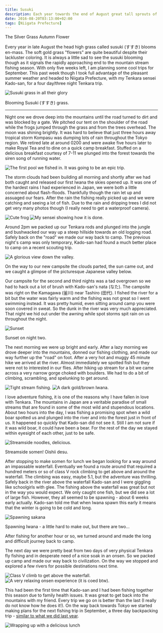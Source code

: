 ```yaml
---
title: Susuki
description: Each year towards the end of August great tall sprouts of golden grass with soft florets called Susuki erupt from the ground en-masse signaling the coming fall equinox and the end of the mountain stream fishing season...
date: 2016-08-20T03:13:00+02:00
tags: [Niigata Prefecture]
---
```

<div class="text-lg mt-2">
<p class="mb-2 font-semibold">The Silver Grass Autumn Flower</p>

<p class="mt-2 mb-2">Every year in late August the head high grass called susuki (すすき) blooms en-mass. The soft gold grass "flowers" are quite beautiful despite their lackluster coloring. It is always a little sad to see the susuki blooming though as it signals the rapidly approaching end to the mountain stream fishing season. With only five weeks left, I am planning some cool trips for September. This past week though I took full advantage of the pleasant summer weather and headed to Niigata Prefecture, with my Tenkara sensei Kado-san, for a four day/three night Tenkara trip.</p>

<div class="w-8/12 mx-auto">
<img class="rounded-lg shadow-lg" src="https://fallfish-tenkara-images.s3-us-west-1.amazonaws.com/FfT+-+Susuki/susuki-tenkara-iwana-keiryu-kebari-camping-niigata_prefecture-silver_grass.jpg" alt="Susuki grass in all their glory" />
<p class="italic text-center">Blooming Susuki (すすき) grass.</p>
</div>

<hr />

<p class="mt-2 mb-2">Night one we drove deep into the mountains until the road turned to dirt and was blocked by a gate. We pitched our tent on the shoulder of the road while the frogs jumped through the grass and from the trees overhead. The moon was shining brightly. It was hard to believe that just three hours away tropical storm Kompasu was dumping lots of rain throughout the Tokyo region. We retired late at around 0200 and were awake five hours later to make Royal Tea and to dine on a quick camp breakfast. Stuffed on a delicious breakfast courtesy of 7-11 we plunged into the forest towards the siren song of running water.</p>

<img class="w-8/12 rounded-lg shadow-lg mx-auto" src="https://fallfish-tenkara-images.s3-us-west-1.amazonaws.com/FfT+-+Susuki/susuki-tenkara-iwana-keiryu-kebari-camping-niigata_prefecture-first_pool.jpg" alt="The first pool we fished in. It was going to be an epic trip." />

<p class="mt-2 mb-2">The storm clouds had been building all morning and shortly after we had both caught and released our first Iwana the skies opened up. It was one of the hardest rains I had experienced in Japan, we were both a little concerned about flash-floods. Thankfully though the rain let up and assuaged our fears. After the rain the fishing really picked up and we were catching and seeing a lot of fish. Due to the rain and dripping trees I did not get very many photos though (I really need to get a waterproof camera).</p>

<img class="w-8/12 rounded-lg shadow-lg mx-auto" src="https://fallfish-tenkara-images.s3-us-west-1.amazonaws.com/FfT+-+Susuki/susuki-tenkara-iwana-keiryu-kebari-camping-niigata_prefecture.jpg" alt="Cute frog" />

<img class="w-8/12 rounded-lg shadow-lg mx-auto" src="https://fallfish-tenkara-images.s3-us-west-1.amazonaws.com/FfT+-+Susuki/susuki-tenkara-iwana-keiryu-kebari-camping-niigata_prefecture-weir.jpg" alt="My sensei showing how it is done." />

<p class="mt-2 mb-2">Around 2pm we packed up our Tenkara rods and plunged into the jungle and bushwacked our way up a steep hillside towards an old logging road. Safely back on the "road" we made our way back to camp. The previous night's camp was only temporary, Kado-san had found a much better place to camp on a recent scouting trip.</p>

<div class="w-8/12 mx-auto">
<img class="rounded-lg shadow-lg" src="https://fallfish-tenkara-images.s3-us-west-1.amazonaws.com/FfT+-+Susuki/susuki-tenkara-iwana-keiryu-kebari-camping-niigata_prefecture-mountain_village.jpg" alt="A glorious view down the valley." />
<p class="italic text-center">On the way to our new campsite the clouds parted, the sun came out, and we caught a glimpse of the picturesque Japanese valley below.</p>
</div>

<p class="mt-2 mb-2">Our campsite for the second and third nights was a tad overgrown so we had to hack out a lot of brush with Kado-san's nata (なた). The campsite was right on the Kamagawa (釜川) near Tashiro (田代). I fished the river for a bit but the water was fairly warm and the fishing was not great so I went swimming instead. It was pretty humid, even sitting around camp you were soon covered in sweat. So the dunk in the river was very much appreciated. That night we hid out under the awning while spot storms spit rain on us throughout the night.</p>

<div class="w-8/12 mx-auto">
<img class="rounded-lg shadow-lg" src="https://fallfish-tenkara-images.s3-us-west-1.amazonaws.com/FfT+-+Susuki/susuki-tenkara-iwana-keiryu-kebari-camping-niigata_prefecture-sunset.jpg" alt="Sunset" />
<p class="italic text-center">Sunset on night two.</p>
</div>

<p class="mt-2 mb-2">The next morning we were up bright and early. After a lazy morning we drove deeper into the mountains, donned our fishing clothing, and made our way further up the "road" on foot. After a very hot and muggy 45 minute hike we arrived at the river. Almost immediately we spotted fish but they were not to interested in our flies. After hiking up stream for a bit we came across a very narrow gorge choked with boulders. We had to do a bit of climbing, scrambling, and spelunking to get around.</p>

<img class="w-8/12 rounded-lg shadow-lg mx-auto" src="https://fallfish-tenkara-images.s3-us-west-1.amazonaws.com/FfT+-+Susuki/susuki-tenkara-iwana-keiryu-kebari-camping-niigata_prefecture-fishing.jpg" alt="Tight stream fishing." />

<img class="w-8/12 rounded-lg shadow-lg mx-auto" src="https://fallfish-tenkara-images.s3-us-west-1.amazonaws.com/FfT+-+Susuki/susuki-tenkara-iwana-keiryu-kebari-camping-niigata_prefecture-golden_iwana.jpg" alt="A dark gold/brown Iwana." />

<p class="mt-2 mb-2">I love adventure fishing, it is one of the reasons why I have fallen in love with Tenkara. The mountains in Japan are a veritable paradise of small streams that are found in some of the most wild and stupendous locations. About two hours into the day, I was fishing a promising spot when a wild boar spotted us and plunged into the river and into the forest just in front of us. It happened so quickly that Kado-san did not see it. Still I am not sure if it was wild boar, it could have been a bear. For the rest of the day we stayed within eyesight of each other, just to be safe.</p>

<div class="w-8/12 mx-auto">
<img class="rounded-lg shadow-lg" src="https://fallfish-tenkara-images.s3-us-west-1.amazonaws.com/FfT+-+Susuki/susuki-tenkara-iwana-keiryu-kebari-camping-niigata_prefecture-somen.jpg" alt="Streamside noodles, delicious." />
<p class="italic text-center">Streamside somen! Oishii desu.</p>
</div>

<p class="mt-2 mb-2">After stopping to make somen for lunch we began looking for a way around an impassable waterfall. Eventually we found a route around that required a hundred meters or so of class V rock climbing to get above and around the waterfall. The climbing was easy, maybe 5.1, but the adventure was thrilling. Safely back in the river above the waterfall Kado-san and I were giggling like schoolgirls with glee. The fishing above the waterfall was great but not in the way you would expect. We only caught one fish, but we did see a lot of large fish. However, they all seemed to be spawning - about 6 weeks early actually. Kado-san told me that when Iwana spawn this early it means that the winter is going to be cold and long.</p>

<div class="w-8/12 mx-auto">
<img class="rounded-lg shadow-lg" src="https://fallfish-tenkara-images.s3-us-west-1.amazonaws.com/FfT+-+Susuki/susuki-tenkara-iwana-keiryu-kebari-camping-niigata_prefecture-spawning.jpg" alt="Spawning sakana" />
<p class="italic text-center">Spawning Iwana - a little hard to make out, but there are two...<p>
</div>

<p class="mt-2 mb-2">After fishing for another hour or so, we turned around and made the long and difficult journey back to camp.</p>

<p class="mt-2 mb-2">The next day we were pretty beat from two days of very physical Tenkara fly fishing and in desperate need of a nice soak in an onsen. So we packed up camp and made our way back to civilization. On the way we stopped and explored a few rivers for possible destinations next time.</p>

<img class="w-8/12 rounded-lg shadow-lg mx-auto" src="https://fallfish-tenkara-images.s3-us-west-1.amazonaws.com/FfT+-+Susuki/susuki-tenkara-iwana-keiryu-kebari-camping-niigata_prefecture-rock_climbing.jpg" alt="Class V climb to get above the waterfall." />

<img class="w-8/12 rounded-lg shadow-lg mx-auto" src="https://fallfish-tenkara-images.s3-us-west-1.amazonaws.com/FfT+-+Susuki/susuki-tenkara-iwana-keiryu-kebari-camping-niigata_prefecture-onsen.jpg" alt="A very relaxing onsen experience (it is coed btw)." />

<p class="mt-2 mb-2">This had been the first time that Kado-san and I had been fishing together this season due to family health issues. It was great to get back into the mountains with my friend. Every trip we go on is better than the last (I really do not know how he does it!). On the way back towards Tokyo we started making plans for the next fishing trip in September, a three day backpacking trip - <a href="https://www.fallfishtenkara.com/backcountry-tenkara/" target="_blank" rel="noopener noreferrer" class="text-red-500 hover:bg-red-500 hover:text-white">similar to what we did last year</a>.</p>
<img class="w-8/12 rounded-lg shadow-lg mx-auto" src="https://fallfish-tenkara-images.s3-us-west-1.amazonaws.com/FfT+-+Susuki/susuki-tenkara-iwana-keiryu-kebari-camping-niigata_prefecture-lunch.jpg" alt="Wrapping up with a delicious lunch" />
</div>

